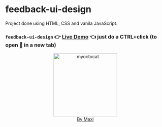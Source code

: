 # feedback-ui-design

Project done using HTML, CSS and vanila JavaScript.

### `feedback-ui-design` :point_right: [Live Demo](https://maxi69k.github.io/feedback-ui-design) :point_left: just do a CTRL+click (to open :link: in a new tab)

<div align="center">
<img src="https://myoctocat.com/assets/images/base-octocat.svg" alt="myoctocat" width="200">
</div>

<div align="center">
<a href="https://webdizajnmaxi.eu.org">By Maxi</a>
</div>
